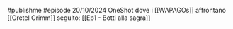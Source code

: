#publishme #episode
20/10/2024
OneShot dove i [[WAPAGOs]] affrontano [[Gretel Grimm]]
seguito: [[Ep1 - Botti alla sagra]]

